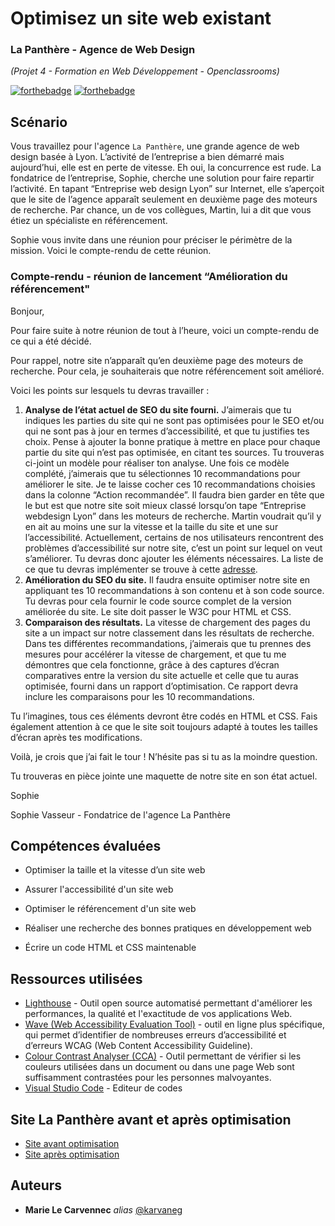 # Optimisez un site web existant
### La Panthère - Agence de Web Design
_(Projet 4 - Formation en Web Développement - Openclassrooms)_

[![forthebadge](http://forthebadge.com/images/badges/0-percent-optimized.svg)](http://forthebadge.com) [![forthebadge](http://forthebadge.com/images/badges/powered-by-coffee.svg)](http://forthebadge.com)

## Scénario

Vous travaillez pour l'agence ``La Panthère``, une grande agence de web design basée à Lyon. L’activité de l’entreprise a bien démarré mais aujourd’hui, elle est en perte de vitesse. Eh oui, la concurrence est rude. La fondatrice de l’entreprise, Sophie, cherche une solution pour faire repartir l’activité. En tapant “Entreprise web design Lyon” sur Internet, elle s’aperçoit que le site de l’agence apparaît seulement en deuxième page des moteurs de recherche. Par chance, un de vos collègues, Martin, lui a dit que vous étiez un spécialiste en référencement.

Sophie vous invite dans une réunion pour préciser le périmètre de la mission. Voici le compte-rendu de cette réunion.


### Compte-rendu - réunion de lancement “Amélioration du référencement"

Bonjour,

Pour faire suite à notre réunion de tout à l’heure, voici un compte-rendu de ce qui a été décidé.

Pour rappel, notre site n’apparaît qu’en deuxième page des moteurs de recherche. Pour cela, je souhaiterais que notre référencement soit amélioré.

Voici les points sur lesquels tu devras travailler : 

1. <strong>Analyse de l’état actuel de SEO du site fourni.</strong> J’aimerais que tu indiques les parties du site qui ne sont pas optimisées pour le SEO et/ou qui ne sont pas à jour en termes d’accessibilité, et que tu justifies tes choix. Pense à ajouter la bonne pratique à mettre en place pour chaque partie du site qui n’est pas optimisée, en citant tes sources. Tu trouveras ci-joint un modèle pour réaliser ton analyse. Une fois ce modèle complété, j’aimerais que tu sélectionnes 10 recommandations pour améliorer le site. Je te laisse cocher ces 10 recommandations choisies dans la colonne “Action recommandée”.
Il faudra bien garder en tête que le but est que notre site soit mieux classé lorsqu’on tape “Entreprise webdesign Lyon” dans les moteurs de recherche. Martin voudrait qu’il y en ait au moins une sur la vitesse et la taille du site et une sur l’accessibilité. Actuellement, certains de nos utilisateurs rencontrent des problèmes d’accessibilité sur notre site, c’est un point sur lequel on veut s’améliorer. Tu devras donc ajouter les éléments nécessaires. La liste de ce que tu devras implémenter se trouve à cette [adresse](https://developer.mozilla.org/fr/docs/Web/Accessibility/Mobile_accessibility_checklist).
2. <strong>Amélioration du SEO du site.</strong> Il faudra ensuite optimiser notre site en appliquant tes 10 recommandations à son contenu et à son code source. Tu devras pour cela fournir le code source complet de la version améliorée du site. Le site doit passer le W3C pour HTML et CSS.
3. <strong>Comparaison des résultats.</strong> La vitesse de chargement des pages du site a un impact sur notre classement dans les résultats de recherche. Dans tes différentes recommandations, j’aimerais que tu prennes des mesures pour accélérer la vitesse de chargement, et que tu me démontres que cela fonctionne, grâce à des captures d’écran comparatives entre la version du site actuelle et celle que tu auras optimisée, fourni dans un rapport d’optimisation. Ce rapport devra inclure les comparaisons pour les 10 recommandations.

Tu l’imagines, tous ces éléments devront être codés en HTML et CSS. Fais également attention à ce que le site soit toujours adapté à toutes les tailles d’écran après tes modifications.

Voilà, je crois que j’ai fait le tour ! N’hésite pas si tu as la moindre question.

Tu trouveras en pièce jointe une maquette de notre site en son état actuel.

Sophie

Sophie Vasseur - Fondatrice de l'agence La Panthère


## Compétences évaluées

* Optimiser la taille et la vitesse d’un site web

* Assurer l'accessibilité d'un site web

* Optimiser le référencement d'un site web

* Réaliser une recherche des bonnes pratiques en développement web

* Écrire un code HTML et CSS maintenable

## Ressources utilisées

* [Lighthouse](https://chrome.google.com/webstore/detail/lighthouse/blipmdconlkpinefehnmjammfjpmpbjk?hl=fr) - Outil open source automatisé permettant d'améliorer les performances, la qualité et l'exactitude de vos applications Web.
* [Wave (Web Accessibility Evaluation Tool)](https://wave.webaim.org/) - outil en ligne plus spécifique, qui permet d’identifier de nombreuses erreurs d’accessibilité et d’erreurs WCAG (Web Content Accessibility Guideline).
* [Colour Contrast Analyser (CCA)](https://www.tpgi.com/color-contrast-checker/) - Outil permettant de vérifier si les couleurs utilisées dans un document ou dans une page Web sont suffisamment contrastées pour les personnes malvoyantes.
* [Visual Studio Code](https://code.visualstudio.com/) - Editeur de codes

## Site La Panthère avant et après optimisation

* [Site avant optimisation](https://karvaneg.github.io/OC_P4_avant_optimisation/)
* [Site après optimisation](https://karvaneg.github.io/OC_P4/)

## Auteurs

* **Marie Le Carvennec** _alias_ [@karvaneg](https://github.com/Karvaneg)